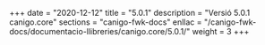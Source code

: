 +++
date        = "2020-12-12"
title       = "5.0.1"
description = "Versió 5.0.1 canigo.core"
sections    = "canigo-fwk-docs"
enllac		= "/canigo-fwk-docs/documentacio-llibreries/canigo.core/5.0.1/"
weight		= 3
+++

